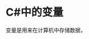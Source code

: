 <!--
 * @Author: sandwich
 * @Date: 2021-07-12 23:24:17
 * @LastEditTime: 2021-07-12 23:29:40
 * @LastEditors: sandwich
 * @Description: C#中的变量
 * @FilePath: \Books\Foundation\variable.md
-->

# C#中的变量

变量是用来在计算机中存储数据，